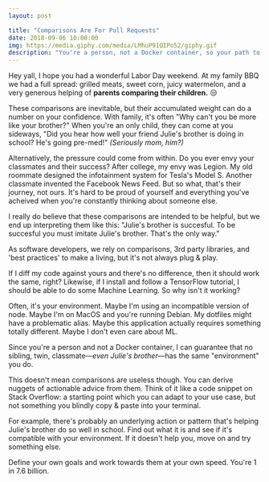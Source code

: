 ```yaml
---
layout: post

title: "Comparisons Are For Pull Requests"
date: 2018-09-06 10:00:00
img: https://media.giphy.com/media/LMhuP91QIPo52/giphy.gif
description: "You're a person, not a Docker container, so your path to success won't be the same as anybody else's"
---
```


Hey yall, I hope you had a wonderful Labor Day weekend. At my family BBQ we had a full spread: grilled meats, sweet corn, juicy watermelon, and a very generous helping of **parents comparing their children.** 😒

These comparisons are inevitable, but their accumulated weight can do a number on your confidence. With family, it's often "Why can't you be more like your brother?" When you're an only child, they can come at you sideways, "Did you hear how well your friend Julie's brother is doing in school? He's going pre-med!" _(Seriously mom, him?)_

Alternatively, the pressure could come from within. Do you ever envy your classmates and their success? After college, my envy was Legion. My old roommate designed the infotainment system for Tesla's Model S. Another classmate invented the Facebook News Feed. But so what, that's their journey, not ours. It's hard to be proud of yourself and everything you've acheived when you're constantly thinking about someone else.

I really do believe that these comparisons are intended to be helpful, but we end up interpreting them like this: "Julie's brother is succesful. To be succesful you must imitate Julie's brother. That's the only way."

As software developers, we rely on comparisons, 3rd party libraries, and 'best practices' to make a living, but it's not always plug & play.

If I diff my code against yours and there's no difference, then it should work the same, right? Likewise, if I install and follow a TensorFlow tutorial, I should be able to do some Machine Learning. So why isn't it working?

Often, it's your environment. Maybe I'm using an incompatible version of node. Maybe I'm on MacOS and you're running Debian. My dotfiles might have a problematic alias. Maybe this application actually requires something totally different. Maybe I don't even care about ML.

Since you're a person and not a Docker container, I can guarantee that no sibling, twin, classmate&mdash;_even Julie's brother_&mdash;has the same "environment" you do.

This doesn't mean comparisons are useless though. You can derive nuggets of actionable advice from them. Think of it like a code snippet on Stack Overflow: a starting point which you can adapt to your use case, but not something you blindly copy & paste into your terminal.

For example, there's probably an underlying action or pattern that's helping Julie's brother do so well in school. Find out what it is and see if it's compatible with your environment. If it doesn't help you, move on and try something else.

Define your own goals and work towards them at your own speed. You're 1 in 7.6 billion.